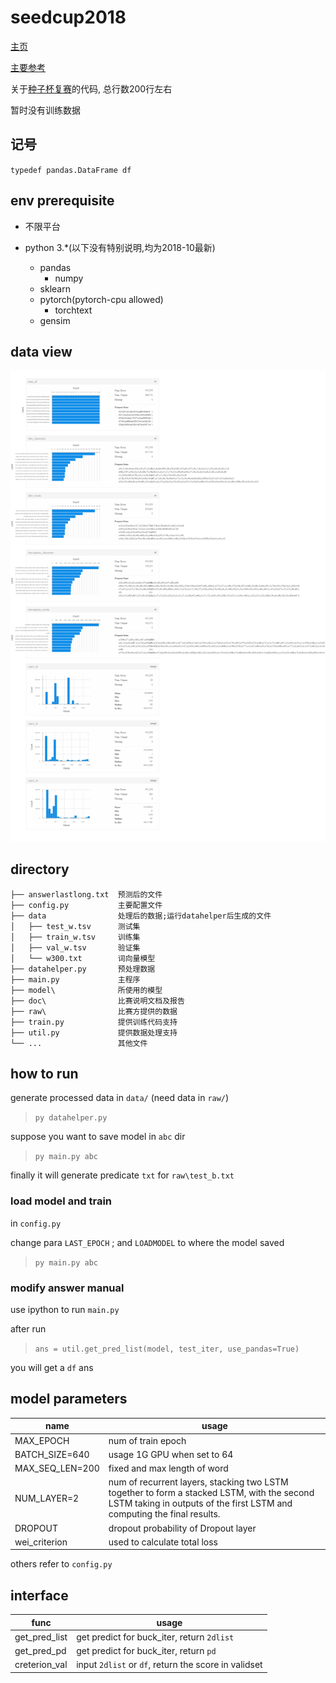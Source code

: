 # seedcup2018

[主页](https://uniqueai.me/seedcup2018/)

[主要参考](https://github.com/wabyking/TextClassificationBenchmark)

关于[种子杯复赛](http://rank.dian.org.cn/static/index.html)的代码, 总行数200行左右

暂时没有训练数据

## 记号

`typedef pandas.DataFrame df`

## env prerequisite

+ 不限平台
+ python 3.*(以下没有特别说明,均为2018-10最新)

  + pandas
    + numpy
  + sklearn
  + pytorch(pytorch-cpu allowed)
    + torchtext
  + gensim

## data view

![data.png](visualization.png)

## directory

    ├── answerlastlong.txt  预测后的文件
    ├── config.py           主要配置文件
    ├── data                处理后的数据;运行datahelper后生成的文件
    │   ├── test_w.tsv      测试集
    │   ├── train_w.tsv     训练集
    │   ├── val_w.tsv       验证集
    │   └── w300.txt        词向量模型
    ├── datahelper.py       预处理数据
    ├── main.py             主程序
    ├── model\              所使用的模型
    ├── doc\                比赛说明文档及报告
    ├── raw\                比赛方提供的数据
    ├── train.py            提供训练代码支持
    ├── util.py             提供数据处理支持
    └── ...                 其他文件

## how to run

generate processed data in `data/` (need data in `raw/`)
>`py datahelper.py` 

suppose you want to save model in  `abc` dir

>`py main.py abc`

finally it will generate predicate `txt` for `raw\test_b.txt`

### load model and train

in `config.py`

change para `LAST_EPOCH`  ; and `LOADMODEL` to where the model saved

>`py main.py abc`

### modify answer manual

use ipython to run `main.py`

after run
>`ans = util.get_pred_list(model, test_iter, use_pandas=True)`

you will get a `df` ans

## model parameters

name | usage
--|--
MAX_EPOCH | num of train epoch
BATCH_SIZE=640  | usage 1G GPU when set to 64
MAX_SEQ_LEN=200 | fixed and max length of word
NUM_LAYER=2 | num of recurrent layers, stacking two LSTM together to form a stacked LSTM, with the second LSTM taking in outputs of the first LSTM and computing the final results.
DROPOUT | dropout probability of Dropout layer
wei_criterion | used to calculate total loss

others refer to `config.py`

## interface

func    |usage
--|--
get_pred_list | get predict for  buck_iter, return `2dlist`
get_pred_pd   | get predict for  buck_iter, return `pd`
creterion_val | input `2dlist` or `df`, return the score in validset
